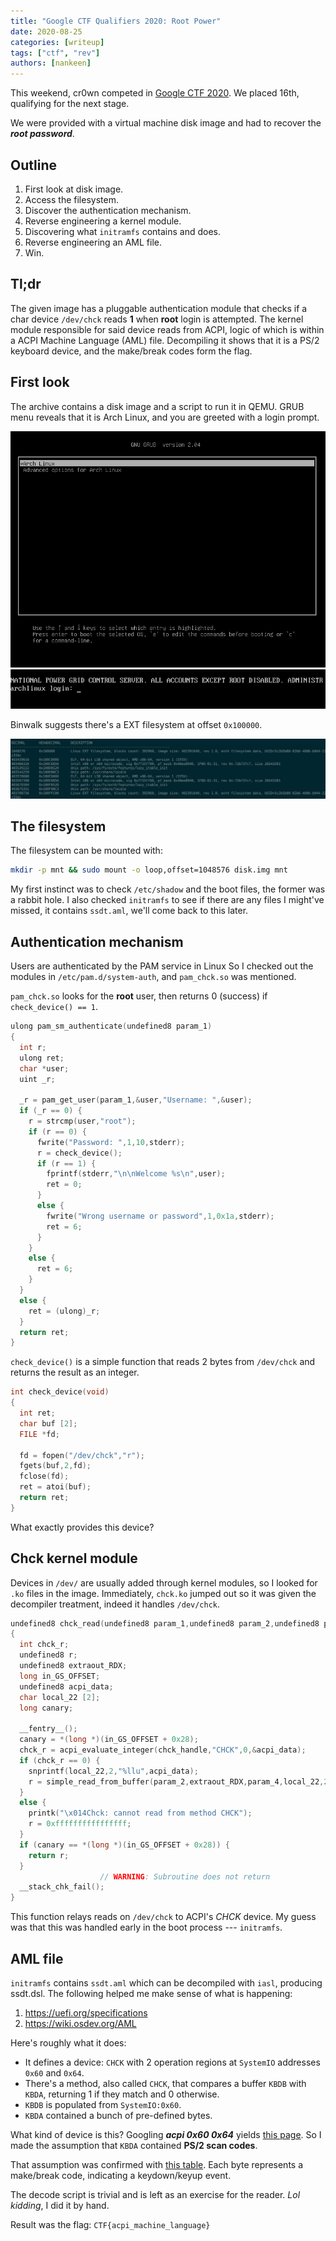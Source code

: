 ```yaml
---
title: "Google CTF Qualifiers 2020: Root Power"
date: 2020-08-25
categories: [writeup]
tags: ["ctf", "rev"]
authors: [nankeen]
---
```


This weekend, cr0wn competed in [Google CTF 2020](https://ctftime.org/event/1041). We placed 16th, qualifying for the next stage.

We were provided with a virtual machine disk image and had to recover the ___root password___.

## Outline

1. First look at disk image.
2. Access the filesystem.
3. Discover the authentication mechanism.
4. Reverse engineering a kernel module.
5. Discovering what `initramfs` contains and does.
6. Reverse engineering an AML file.
7. Win.

## Tl;dr

The given image has a pluggable authentication module that checks if a char device `/dev/chck` reads __1__ when __root__ login is attempted.
The kernel module responsible for said device reads from ACPI, logic of which is within a ACPI Machine Language (AML) file.
Decompiling it shows that it is a PS/2 keyboard device, and the make/break codes form the flag.

## First look

The archive contains a disk image and a script to run it in QEMU.
GRUB menu reveals that it is Arch Linux, and you are greeted with a login prompt.


![Grub Menu](/images/google20/root-power/qemu-1.png "Grub Menu")
![Login Prompt](/images/google20/root-power/qemu-2.png "Login Prompt")

Binwalk suggests there's a EXT filesystem at offset `0x100000`.

![Binwalk](/images/google20/root-power/binwalk.png "Binwalk")

## The filesystem

The filesystem can be mounted with:

```bash
mkdir -p mnt && sudo mount -o loop,offset=1048576 disk.img mnt
```

My first instinct was to check `/etc/shadow` and the boot files, the former was a rabbit hole.
I also checked `initramfs` to see if there are any files I might've missed, it contains `ssdt.aml`, we'll come back to this later.

## Authentication mechanism
Users are authenticated by the PAM service in Linux
So I checked out the modules in `/etc/pam.d/system-auth`, and `pam_chck.so` was mentioned.

`pam_chck.so` looks for the __root__ user, then returns 0 (success) if `check_device() == 1`.

```c
ulong pam_sm_authenticate(undefined8 param_1)
{
  int r;
  ulong ret;
  char *user;
  uint _r;
  
  _r = pam_get_user(param_1,&user,"Username: ",&user);
  if (_r == 0) {
    r = strcmp(user,"root");
    if (r == 0) {
      fwrite("Password: ",1,10,stderr);
      r = check_device();
      if (r == 1) {
        fprintf(stderr,"\n\nWelcome %s\n",user);
        ret = 0;
      }
      else {
        fwrite("Wrong username or password",1,0x1a,stderr);
        ret = 6;
      }
    }
    else {
      ret = 6;
    }
  }
  else {
    ret = (ulong)_r;
  }
  return ret;
}
```

`check_device()` is a simple function that reads 2 bytes from `/dev/chck` and returns the result as an integer.

```c
int check_device(void)
{
  int ret;
  char buf [2];
  FILE *fd;
  
  fd = fopen("/dev/chck","r");
  fgets(buf,2,fd);
  fclose(fd);
  ret = atoi(buf);
  return ret;
}
```

What exactly provides this device?


## Chck kernel module

Devices in `/dev/` are usually added through kernel modules, so I looked for `.ko` files in the image.
Immediately, `chck.ko` jumped out so it was given the decompiler treatment, indeed it handles `/dev/chck`.

```c
undefined8 chck_read(undefined8 param_1,undefined8 param_2,undefined8 param_3,undefined8 param_4)
{
  int chck_r;
  undefined8 r;
  undefined8 extraout_RDX;
  long in_GS_OFFSET;
  undefined8 acpi_data;
  char local_22 [2];
  long canary;
  
  __fentry__();
  canary = *(long *)(in_GS_OFFSET + 0x28);
  chck_r = acpi_evaluate_integer(chck_handle,"CHCK",0,&acpi_data);
  if (chck_r == 0) {
    snprintf(local_22,2,"%llu",acpi_data);
    r = simple_read_from_buffer(param_2,extraout_RDX,param_4,local_22,2);
  }
  else {
    printk("\x014Chck: cannot read from method CHCK");
    r = 0xffffffffffffffff;
  }
  if (canary == *(long *)(in_GS_OFFSET + 0x28)) {
    return r;
  }
                    // WARNING: Subroutine does not return
  __stack_chk_fail();
}
```

This function relays reads on `/dev/chck` to ACPI's _CHCK_ device.
My guess was that this was handled early in the boot process --- `initramfs`.

## AML file

`initramfs` contains `ssdt.aml` which can be decompiled with `iasl`, producing ssdt.dsl.
The following helped me make sense of what is happening:

1. https://uefi.org/specifications
2. https://wiki.osdev.org/AML

Here's roughly what it does:

* It defines a device: `CHCK` with 2 operation regions at `SystemIO` addresses `0x60` and `0x64`.
* There's a method, also called `CHCK`, that compares a buffer `KBDB` with `KBDA`, returning 1 if they match and 0 otherwise.
* `KBDB` is populated from `SystemIO:0x60`.
* `KBDA` contained a bunch of pre-defined bytes.

What kind of device is this? Googling ___acpi 0x60 0x64___ yields [this page](https://wiki.osdev.org/%228042%22_PS/2_Controller).
So I made the assumption that `KBDA` contained __PS/2 scan codes__.

That assumption was confirmed with [this table](http://www.vetra.com/scancodes.html).
Each byte represents a make/break code, indicating a keydown/keyup event.

The decode script is trivial and is left as an exercise for the reader.
_Lol kidding_, I did it by hand.

Result was the flag: `CTF{acpi_machine_language}`
